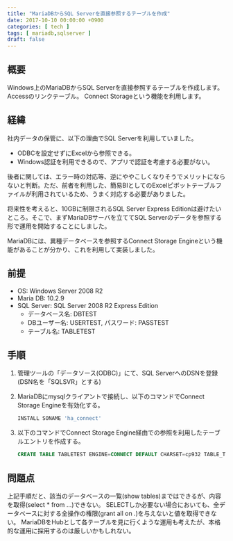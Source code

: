 ```yaml
---
title: "MariaDBからSQL Serverを直接参照するテーブルを作成"
date: 2017-10-10 00:00:00 +0900
categories: [ tech ]
tags: [ mariadb,sqlserver ]
draft: false
---
```

## 概要
Windows上のMariaDBからSQL Serverを直接参照するテーブルを作成します。Accessのリンクテーブル。
Connect Storageという機能を利用します。

## 経緯
社内データの保管に、以下の理由でSQL Serverを利用していました。

* ODBCを設定せずにExcelから参照できる。
* Windows認証を利用できるので、アプリで認証を考慮する必要がない。

後者に関しては、エラー時の対応等、逆にややこしくなりそうでメリットにならないと判断。ただ、前者を利用した、簡易BIとしてのExcelピボットテーブルファイルが利用されているため、うまく対応する必要がありました。

将来性を考えると、10GBに制限されるSQL Server Express Editionは避けたいところ。そこで、まずMariaDBサーバを立ててSQL Serverのデータを参照する形で運用を開始することにしました。

MariaDBには、異種データベースを参照するConnect Storage Engineという機能があることが分かり、これを利用して実装しました。

## 前提
* OS: Windows Server 2008 R2
* Maria DB: 10.2.9
* SQL Server: SQL Server 2008 R2 Express Edition
  - データベース名: DBTEST
  - DBユーザー名: USERTEST, パスワード: PASSTEST
  - テーブル名: TABLETEST

## 手順
1. 管理ツールの「データソース(ODBC)」にて、SQL ServerへのDSNを登録(DSN名を「SQLSVR」とする)
1. MariaDBにmysqlクライアントで接続し、以下のコマンドでConnect Storage Engineを有効化する。  

    ```sql
    INSTALL SONAME 'ha_connect'
    ```

1. 以下のコマンドでConnect Storage Engine経由での参照を利用したテーブルエントリを作成する。  

    ```sql
    CREATE TABLE TABLETEST ENGINE=CONNECT DEFAULT CHARSET=cp932 TABLE_TYPE=ODBC CONNECTION='DSN=SQLSVR;UID=USERTEST;PWD=PASSTEST';
    ```

## 問題点
上記手順だと、該当のデータベースの一覧(show tables)まではできるが、内容を取得(select * from ...)できない。
SELECTしか必要ない場合においても、全データベースに対する全操作の権限(grant all on *.*)を与えないと値を取得できない。
MariaDBをHubとして各テーブルを見に行くような運用も考えたが、本格的な運用に採用するのは厳しいかもしれない。
